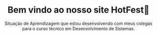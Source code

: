 <h1 align = center>Bem vindo ao nosso site HotFest🌭</h1>
<p align = center>Situação de Aprendizagem que estou desenvolvendo com meus colegas para o curso técnico em Desenvolvimento de Sistemas.</p>
